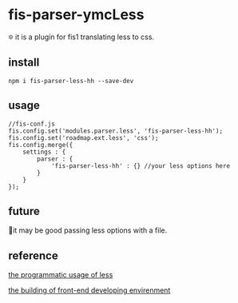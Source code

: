 # fis-parser-ymcLess
🔯 it is a plugin for fis1 translating less to css.

## install
```
npm i fis-parser-less-hh --save-dev
```

## usage
```
//fis-conf.js
fis.config.set('modules.parser.less', 'fis-parser-less-hh');
fis.config.set('roadmap.ext.less', 'css');
fis.config.merge({
	settings : {
		parser : {
			'fis-parser-less-hh' : {} //your less options here
		}
	}
});
```

## future
🕺it may be good passing less options with a file.

## reference

[the programmatic usage of less](http://lesscss.org/usage/#programmatic-usage)

[the building of front-end developing envirenment](https://github.com/fouber/blog/issues/2)

